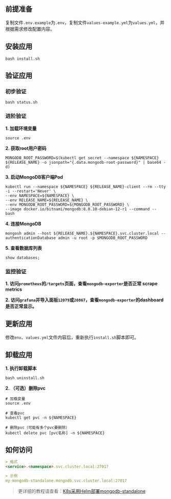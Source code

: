 前提准备
---

复制文件`.env.example`为`.env`，复制文件`values-example.yml`为`values.yml`，并根据需求修改配置内容。

安装应用
---

```shell
bash install.sh
```

验证应用
---

### 初步验证

```shell
bash status.sh
```

### 进阶验证

**1. 加载环境变量**

```shell
source .env
```

**2. 获取root用户密码**

```shell
MONGODB_ROOT_PASSWORD=$(kubectl get secret --namespace ${NAMESPACE} ${RELEASE_NAME} -o jsonpath="{.data.mongodb-root-password}" | base64 -d)
```

**3. 启动MongoDB客户端Pod**

```shell
kubectl run --namespace ${NAMESPACE} ${RELEASE_NAME}-client --rm --tty -i --restart='Never' \
--env NAMESPACE=${NAMESPACE} \
--env RELEASE_NAME=${RELEASE_NAME} \
--env MONGODB_ROOT_PASSWORD=${MONGODB_ROOT_PASSWORD} \
--image docker.io/bitnami/mongodb:8.0.10-debian-12-r1 --command -- bash 
```

**4. 连接MongoDB**

```shell
mongosh admin --host ${RELEASE_NAME}.${NAMESPACE}.svc.cluster.local --authenticationDatabase admin -u root -p $MONGODB_ROOT_PASSWORD
```

**5. 查看数据库列表**

```shell
show databases;
```

### 监控验证

**1. 访问`prometheus`的`/targets`页面，查看`mongodb-exporter`是否正常 scrape metrics**

**2. 访问`grafana`并导入面板`12079`或`20867`，查看`mongodb-exporter`的dashboard是否正常显示。**

更新应用
---

修改`env`、`values.yml`文件内容后，重新执行`install.sh`脚本即可。

卸载应用
---

**1. 执行卸载脚本**

```shell
bash uninstall.sh
```

**2. （可选）删除pvc**

```shell
# 加载变量
source .env

# 查看pvc
kubectl get pvc -n ${NAMESPACE}

# 删除pvc（可能有多个pvc要删除）
kubectl delete pvc [pvc名称] -n ${NAMESPACE}
```

## 如何访问

```markdown
> 格式
<service>.<namespace>.svc.cluster.local:27017

> 示例
my-mongodb-standalone.mongodb.svc.cluster.local:27017
```

> 更详细的教程请查看：[K8s采用Helm部署mongodb-standalone](https://lbs.wiki/pages/f2948077/)
